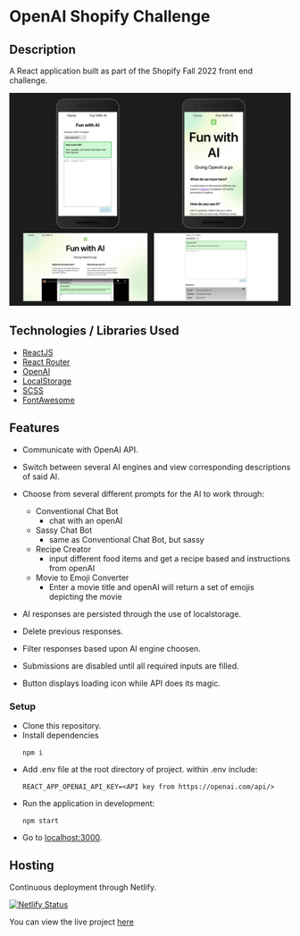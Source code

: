 # OpenAI Shopify Challenge

## Description

A React application built as part of the Shopify Fall 2022 front end challenge.

![views](/public/views.png)

<!-- <div style='display: flex; padding:20px'>
  <span style='display: flex; justify-content: center; align-items:center'>
    <img src='./public/MobileAIForm.png' alt='mobile-form' width='50%'>
  </span>
  <span style='display: flex; justify-content: center; align-items:center'>
    <img src='./public/MobileAIHome.png' alt='mobile-home' width='50%'>
  </span>
</div>
<div style='display: flex; padding-bottom: 20px;'>
  <span style='display: flex; justify-content: center; align-items:center'>
    <img src='./public/AIHomePage.png' alt='mobile-form' width='95%'>
  </span>
  <span style='display: flex; justify-content: center; align-items:center'>
    <img src='./public/AIForm.png' alt='mobile-home' width='95%'>
  </span>
</div> -->

## Technologies / Libraries Used

- [ReactJS](https://reactjs.org/)
- [React Router](https://reactrouter.com/docs/en/v6)
- [OpenAI](https://openai.com/)
- [LocalStorage](https://developer.mozilla.org/en-US/docs/Web/API/Window/localStorage)
- [SCSS](https://sass-lang.com/)
- [FontAwesome](https://fontawesome.com/)

## Features

- Communicate with OpenAI API.
- Switch between several AI engines and view corresponding descriptions of said AI.
- Choose from several different prompts for the AI to work through:

  - Conventional Chat Bot
    - chat with an openAI
  - Sassy Chat Bot
    - same as Conventional Chat Bot, but sassy
  - Recipe Creator
    - input different food items and get a recipe based and instructions from openAI
  - Movie to Emoji Converter
    - Enter a movie title and openAI will return a set of emojis depicting the movie

- AI responses are persisted through the use of localstorage.
- Delete previous responses.
- Filter responses based upon AI engine choosen.
- Submissions are disabled until all required inputs are filled.
- Button displays loading icon while API does its magic.

### Setup

- Clone this repository.
- Install dependencies
  ```
  npm i
  ```
- Add .env file at the root directory of project. within .env include:
  ```
  REACT_APP_OPENAI_API_KEY=<API key from https://openai.com/api/>
  ```
- Run the application in development:
  ```
  npm start
  ```
- Go to [localhost:3000](http://localhost:3000/).

## Hosting

Continuous deployment through Netlify.

[![Netlify Status](https://api.netlify.com/api/v1/badges/bd262b41-dd09-4550-a010-9d3f35daa32f/deploy-status)](https://app.netlify.com/sites/openaishopify/deploys)

You can view the live project [here](https://openaishopify.netlify.app/)
